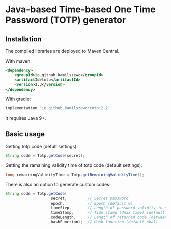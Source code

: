 # Java-based Time-based One Time Password (TOTP) generator

## Installation

The compiled libraries are deployed to Maven Central.

With maven:

```xml
<dependency>
    <groupId>io.github.kamilszewc</groupId>
    <artifactId>totp</artifactId>
    <version>2.3</version>
</dependency>
```

With gradle:

```groovy
implementation 'io.github.kamilszewc:totp:2.2'
```

It requires Java 9+.

## Basic usage

Getting totp code (defult settings):
```java
String code = Totp.getCode(secret);
```

Getting the ramaining validity time of totp code (default settings):
```java
long remainingValidityTime = Totp.getRemainingValidityTime();
```

There is also an option to generate custom codes:
```java
String code = Totp.getCode(
                    secret,         // Secret password
                    epoch,          // Epoch (default 0)
                    timeStep,       // Length of password validity in seconds (default 30)
                    timeStamp,      // Time stamp (Unix time) (default now)
                    codeLength,     // Length of returned code (between 1 and 9, default 6)
                    hashFunction);  // Hash function (default sha1)
```
